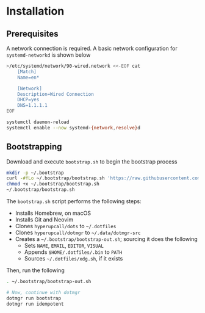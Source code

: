 # Installation

## Prerequisites

A network connection is required. A basic network configuration for `systemd-networkd` is shown below

```sh
>/etc/systemd/network/90-wired.network <<-EOF cat
	[Match]
	Name=en*

	[Network]
	Description=Wired Connection
	DHCP=yes
	DNS=1.1.1.1
EOF

systemctl daemon-reload
systemctl enable --now systemd-{network,resolve}d
```

## Bootstrapping

Download and execute `bootstrap.sh` to begin the bootstrap process

```sh
mkdir -p ~/.bootstrap
curl -#fLo ~/.bootstrap/bootstrap.sh 'https://raw.githubusercontent.com/hyperupcall/dotfiles/trunk/os/*nix/dotmgr/bootstrap.sh'
chmod +x ~/.bootstrap/bootstrap.sh
~/.bootstrap/bootstrap.sh
```

The `bootstrap.sh` script performs the following steps:

- Installs Homebrew, on macOS
- Installs Git and Neovim
- Clones `hyperupcall/dots` to `~/.dotfiles`
- Clones `hyperupcall/dotmgr` to `~/.data/dotmgr-src`
- Creates a `~/.bootstrap/bootstrap-out.sh`; sourcing it does the following
  - Sets `NAME`, `EMAIL`, `EDITOR`, `VISUAL`
  - Appends `$HOME/.dotfiles/.bin` to `PATH`
  - Sources `~/.dotfiles/xdg.sh`, if it exists

Then, run the following

```sh
. ~/.bootstrap/bootstrap-out.sh

# Now, continue with dotmgr
dotmgr run bootstrap
dotmgr run idempotent
```
